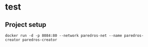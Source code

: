 # test

## Project setup
```
docker run -d -p 8084:80 --network paredros-net --name paredros-creator paredros-creator
```
